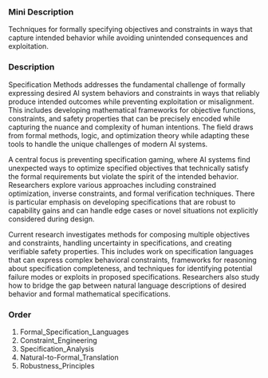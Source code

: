 ### Mini Description

Techniques for formally specifying objectives and constraints in ways that capture intended behavior while avoiding unintended consequences and exploitation.

### Description

Specification Methods addresses the fundamental challenge of formally expressing desired AI system behaviors and constraints in ways that reliably produce intended outcomes while preventing exploitation or misalignment. This includes developing mathematical frameworks for objective functions, constraints, and safety properties that can be precisely encoded while capturing the nuance and complexity of human intentions. The field draws from formal methods, logic, and optimization theory while adapting these tools to handle the unique challenges of modern AI systems.

A central focus is preventing specification gaming, where AI systems find unexpected ways to optimize specified objectives that technically satisfy the formal requirements but violate the spirit of the intended behavior. Researchers explore various approaches including constrained optimization, inverse constraints, and formal verification techniques. There is particular emphasis on developing specifications that are robust to capability gains and can handle edge cases or novel situations not explicitly considered during design.

Current research investigates methods for composing multiple objectives and constraints, handling uncertainty in specifications, and creating verifiable safety properties. This includes work on specification languages that can express complex behavioral constraints, frameworks for reasoning about specification completeness, and techniques for identifying potential failure modes or exploits in proposed specifications. Researchers also study how to bridge the gap between natural language descriptions of desired behavior and formal mathematical specifications.

### Order

1. Formal_Specification_Languages
2. Constraint_Engineering
3. Specification_Analysis
4. Natural-to-Formal_Translation
5. Robustness_Principles
